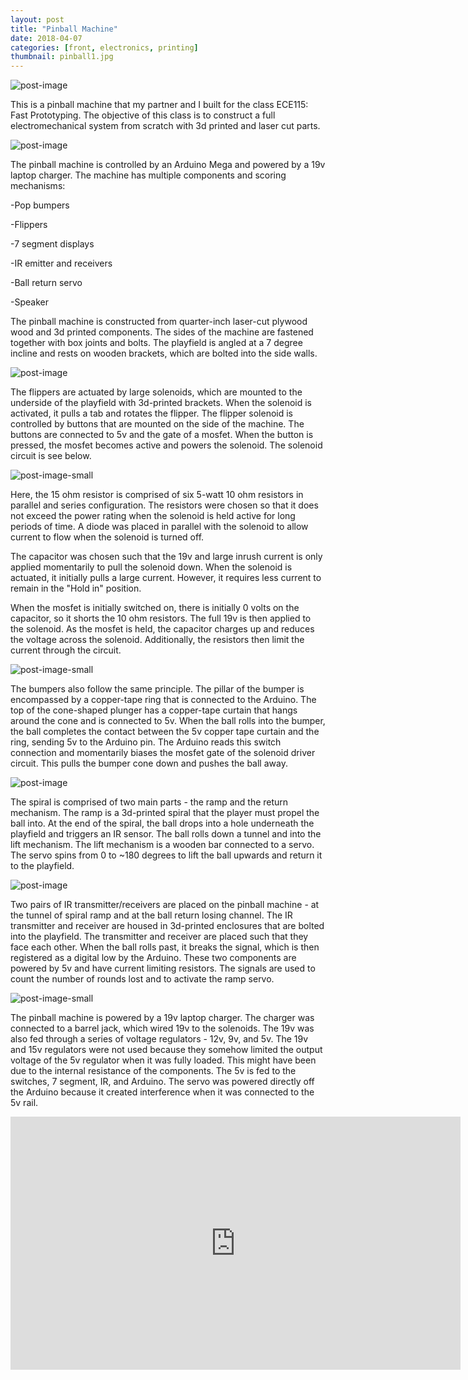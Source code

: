 ```yaml
---
layout: post
title: "Pinball Machine"
date: 2018-04-07
categories: [front, electronics, printing]
thumbnail: pinball1.jpg
---
```


![post-image]({{site.url}}/assets/pinball1.jpg)

This is a pinball machine that my partner and I built for the class ECE115: Fast Prototyping.
The objective of this class is to construct a full electromechanical system from scratch
with 3d printed and laser cut parts.

![post-image]({{site.url}}/assets/pinball2.jpg)

The pinball machine is controlled by an Arduino Mega and powered by a 19v laptop charger.
The machine has multiple components and scoring mechanisms:

-Pop bumpers

-Flippers

-7 segment displays

-IR emitter and receivers

-Ball return servo

-Speaker


The pinball machine is constructed from quarter-inch laser-cut plywood wood and 3d printed components. The sides of the machine are fastened together with box joints and bolts. The playfield is angled at a 7 degree incline and rests on wooden brackets, which are bolted into the side walls.

![post-image]({{site.url}}/assets/pinball3.jpg)

The flippers are actuated by large solenoids, which are mounted to the underside of the playfield with 3d-printed brackets. When the solenoid is activated, it pulls a tab and rotates the flipper. The flipper solenoid is controlled by buttons that are mounted on the side of the machine. The buttons are connected to 5v and the gate of a mosfet. When the button is pressed, the mosfet becomes active and powers the solenoid. The solenoid circuit is see below.

![post-image-small]({{site.url}}/assets/flipper.png)

Here, the 15 ohm resistor is comprised of six 5-watt 10 ohm resistors in parallel and series configuration. The resistors were chosen so that it does not exceed the power rating when the solenoid is held active for long periods of time. A diode was placed in parallel with the solenoid to allow current to flow when the solenoid is turned off.

The capacitor was chosen such that the 19v and large inrush current is only applied momentarily to pull the solenoid down. When the solenoid is actuated, it initially pulls a large current. However, it requires less current to remain in the "Hold in" position.

When the mosfet is initially switched on, there is initially 0 volts on the capacitor, so it shorts the 10 ohm resistors. The full 19v is then applied to the solenoid. As the mosfet is held, the capacitor charges up and reduces the voltage across the solenoid. Additionally, the resistors then limit the current through the circuit.

![post-image-small]({{site.url}}/assets/bumper.jpg)

The bumpers also follow the same principle. The pillar of the bumper is encompassed by a copper-tape ring that is connected to the Arduino. The top of the cone-shaped plunger has a copper-tape curtain that hangs around the cone and is connected to 5v. When the ball rolls into the bumper, the ball completes the contact between the 5v copper tape curtain and the ring, sending 5v to the Arduino pin. The Arduino reads this switch connection and momentarily biases the mosfet gate of the solenoid driver circuit. This pulls the bumper cone down and pushes the ball away.

![post-image]({{site.url}}/assets/pinball6.jpg)

The spiral is comprised of two main parts - the ramp and the return mechanism. The ramp is a 3d-printed spiral that the player must propel the ball into. At the end of the spiral, the ball drops into a hole underneath the playfield and triggers an IR sensor. The ball rolls down a tunnel and into the lift mechanism. The lift mechanism is a wooden bar connected to a servo. The servo spins from 0 to ~180 degrees to lift the ball upwards and return it to the playfield.

![post-image]({{site.url}}/assets/pinball7.jpg)

Two pairs of IR transmitter/receivers are placed on the pinball machine - at the tunnel of spiral ramp and at the ball return losing channel. The IR transmitter and receiver are housed in 3d-printed enclosures that are bolted into the playfield. The transmitter and receiver are placed such that they face each other. When the ball rolls past, it breaks the signal, which is then registered as a digital low by the Arduino. These two components are powered by 5v and have current limiting resistors. The signals are used to count the number of rounds lost and to activate the ramp servo.

![post-image-small]({{site.url}}/assets/optical.png)

The pinball machine is powered by a 19v laptop charger. The charger was connected to a barrel jack, which wired 19v to the solenoids. The 19v was also fed through a series of voltage regulators - 12v, 9v, and 5v. The 19v and 15v regulators were not used because they somehow limited the output voltage of the 5v regulator when it was fully loaded. This might have been due to the internal resistance of the components. The 5v is fed to the switches, 7 segment, IR, and Arduino. The servo was powered directly off the Arduino because it created interference when it was connected to the 5v rail.

<iframe width="720" height="405" src="https://www.youtube.com/embed/xlxsT34q97c"
frameborder="0" allow="autoplay; encrypted-media" allowfullscreen></iframe>
